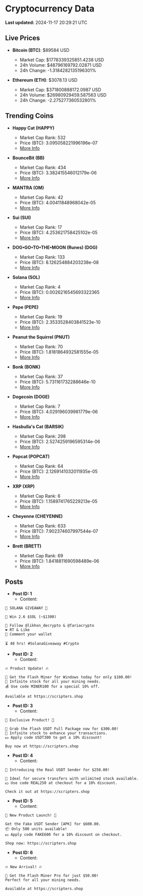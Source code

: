 # Cryptocurrency Data

**Last updated:** 2024-11-17 20:29:21 UTC

## Live Prices
- **Bitcoin (BTC)**: $89584 USD
  - Market Cap: $1778339325851.4238 USD
  - 24h Volume: $48796169792.02871 USD
  - 24h Change: -1.3184282135196301%

- **Ethereum (ETH)**: $3078.13 USD
  - Market Cap: $371800888172.0987 USD
  - 24h Volume: $26980929459.587563 USD
  - 24h Change: -2.275277360532801%

## Trending Coins
- **Happy Cat (HAPPY)**
  - Market Cap Rank: 532
  - Price (BTC): 3.095058221996196e-07
  - [More Info](https://www.coingecko.com/en/coins/happycat)

- **BounceBit (BB)**
  - Market Cap Rank: 434
  - Price (BTC): 3.382415546012179e-06
  - [More Info](https://www.coingecko.com/en/coins/bouncebit)

- **MANTRA (OM)**
  - Market Cap Rank: 42
  - Price (BTC): 4.00411848968042e-05
  - [More Info](https://www.coingecko.com/en/coins/mantra)

- **Sui (SUI)**
  - Market Cap Rank: 17
  - Price (BTC): 4.253621758425102e-05
  - [More Info](https://www.coingecko.com/en/coins/sui)

- **DOG•GO•TO•THE•MOON (Runes) (DOG)**
  - Market Cap Rank: 133
  - Price (BTC): 8.126254884203238e-08
  - [More Info](https://www.coingecko.com/en/coins/dog-go-to-the-moon-runes-2)

- **Solana (SOL)**
  - Market Cap Rank: 4
  - Price (BTC): 0.0026216545693322365
  - [More Info](https://www.coingecko.com/en/coins/solana)

- **Pepe (PEPE)**
  - Market Cap Rank: 19
  - Price (BTC): 2.3533528403841523e-10
  - [More Info](https://www.coingecko.com/en/coins/pepe)

- **Peanut the Squirrel (PNUT)**
  - Market Cap Rank: 70
  - Price (BTC): 1.8181864932581555e-05
  - [More Info](https://www.coingecko.com/en/coins/peanut-the-squirrel)

- **Bonk (BONK)**
  - Market Cap Rank: 37
  - Price (BTC): 5.731161732288646e-10
  - [More Info](https://www.coingecko.com/en/coins/bonk)

- **Dogecoin (DOGE)**
  - Market Cap Rank: 7
  - Price (BTC): 4.029196039981779e-06
  - [More Info](https://www.coingecko.com/en/coins/dogecoin)

- **Hasbulla's Cat (BARSIK)**
  - Market Cap Rank: 298
  - Price (BTC): 2.5274259196595314e-06
  - [More Info](https://www.coingecko.com/en/coins/hasbulla-s-cat)

- **Popcat (POPCAT)**
  - Market Cap Rank: 64
  - Price (BTC): 2.1269141032011935e-05
  - [More Info](https://www.coingecko.com/en/coins/popcat)

- **XRP (XRP)**
  - Market Cap Rank: 6
  - Price (BTC): 1.1589741765229213e-05
  - [More Info](https://www.coingecko.com/en/coins/xrp)

- **Cheyenne (CHEYENNE)**
  - Market Cap Rank: 633
  - Price (BTC): 7.902374607997544e-07
  - [More Info](https://www.coingecko.com/en/coins/cheyenne)

- **Brett (BRETT)**
  - Market Cap Rank: 69
  - Price (BTC): 1.8418811690598489e-06
  - [More Info](https://www.coingecko.com/en/coins/brett-2)

## Posts
- **Post ID: 1**
  - Content:
```
🚀 SOLANA GIVEAWAY 🚀

🎁 Win 2.6 $SOL (~$1300)

🤝 Follow @likhon_decrypto & @fariacrypto
❤️ RT & Like
💬 Comment your wallet

⏳ 48 hrs! #SolanaGiveaway #Crypto
```

- **Post ID: 2**
  - Content:
```
🔥 Product Update! 🔥

🚀 Get the Flash Miner for Windows today for only $100.00!
🔋 Infinite stock for all your mining needs.
💰 Use code MINER100 for a special 10% off.

Available at https://scripters.shop
```

- **Post ID: 3**
  - Content:
```
🎁 Exclusive Product! 🎁

💸 Grab the Flash USDT Full Package now for $300.00!
🎉 Infinite stock to enhance your transactions.
💵 Apply code USDT300 to get a 10% discount!

Buy now at https://scripters.shop
```

- **Post ID: 4**
  - Content:
```
💎 Introducing the Real USDT Sender for $250.00!

💼 Ideal for secure transfers with unlimited stock available.
💵 Use code REAL250 at checkout for a 10% discount.

Check it out at https://scripters.shop
```

- **Post ID: 5**
  - Content:
```
🚀 New Product Launch! 🚀

Get the Fake USDT Sender [APK] for $600.00.
📦 Only 500 units available!
💵 Apply code FAKE600 for a 10% discount on checkout.

Shop now: https://scripters.shop
```

- **Post ID: 6**
  - Content:
```
🔥 New Arrival! 🔥

💸 Get the Flash Miner Pro for just $50.00!
Perfect for all your mining needs.

Available at https://scripters.shop
```

